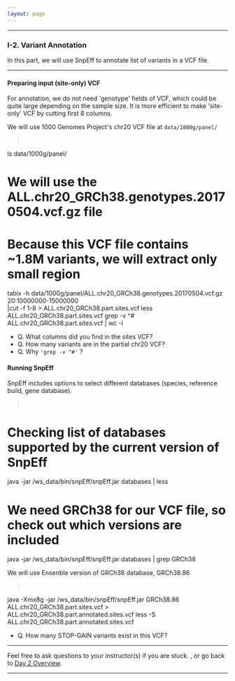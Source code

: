 ```yaml
---
layout: page
---
```


---

### I-2. Variant Annotation

In this part, we will use SnpEff to annotate list of variants in a VCF file.

---

#### Preparing input (site-only) VCF

For annotation, we do not need 'genotype' fields of VCF, which could be quite large depending on
the sample size. It is more efficient to make 'site-only' VCF by cutting first 8 columns.

We will use 1000 Genomes Project's chr20 VCF file at ```data/1000g/panel/```

> <pre>
ls data/1000g/panel/
# We will use the ALL.chr20_GRCh38.genotypes.20170504.vcf.gz file 
# Because this VCF file contains ~1.8M variants, we will extract only small region
tabix -h data/1000g/panel/ALL.chr20_GRCh38.genotypes.20170504.vcf.gz 20:10000000-15000000 \
	|cut -f 1-8 > ALL.chr20_GRCh38.part.sites.vcf
less ALL.chr20_GRCh38.part.sites.vcf 
grep -v ^# ALL.chr20_GRCh38.part.sites.vcf | wc -l</pre>

- Q. What columns did you find in the sites VCF?
- Q. How many variants are in the partial chr20 VCF?
- Q. Why ```'grep -v ^#'``` ?

#### Running SnpEff

SnpEff includes options to select different databases (species, reference build, gene database). 

> <pre>
# Checking list of databases supported by the current version of SnpEff
java -jar /ws_data/bin/snpEff/snpEff.jar databases | less
# We need GRCh38 for our VCF file, so check out which versions are included
java -jar /ws_data/bin/snpEff/snpEff.jar databases | grep GRCh38 </pre>

We will use Ensenble version of GRCh38 database, GRCh38.86

> <pre>
java -Xmx8g -jar /ws_data/bin/snpEff/snpEff.jar GRCh38.86 ALL.chr20_GRCh38.part.sites.vcf > ALL.chr20_GRCh38.part.annotated.sites.vcf 
less -S ALL.chr20_GRCh38.part.annotated.sites.vcf</pre>

- Q. How many STOP-GAIN variants exist in this VCF?

---

Feel free to ask questions to your instructor(s) if you are stuck. 
, or go back to [Day 2 Overview](../day2).

---
